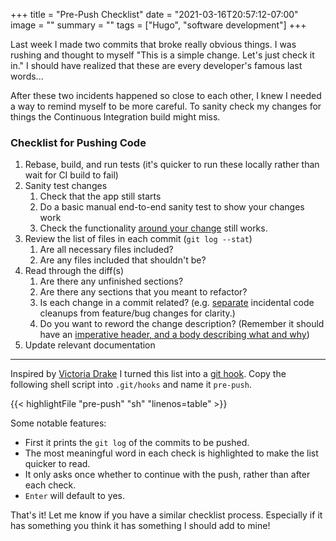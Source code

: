 +++
title = "Pre-Push Checklist"
date = "2021-03-16T20:57:12-07:00"
image = ""
summary = ""
tags = ["Hugo", "software development"]
+++

Last week I made two commits that broke really obvious things. I was rushing and thought to myself "This is a simple change. Let's just check it in." I should have realized that these are every developer's famous last words...

After these two incidents happened so close to each other, I knew I  needed a way to remind myself to be more careful. To sanity check my changes for things the Continuous Integration build might miss.

### Checklist for Pushing Code

1. Rebase, build, and run tests (it's quicker to run these locally rather than wait for CI build to fail)
1. Sanity test changes
    1. Check that the app still starts
    1. Do a basic manual end-to-end sanity test to show your changes work
    1. Check the functionality [around your change](https://www.gamasutra.com/view/news/127467/Opinion_A_Precommit_Checklist.php) still works.
1. Review the list of files in each commit (`git log --stat`)
    1. Are all necessary files included?
    1. Are any files included that shouldn't be?
1. Read through the diff(s)
    1. Are there any unfinished sections?
    1. Are there any sections that you meant to refactor?
    1. Is each change in a commit related? (e.g. [separate](https://git-scm.com/book/en/v2/Git-Tools-Interactive-Staging) incidental code cleanups from feature/bug changes for clarity.)
    1. Do you want to reword the change description? (Remember it should have an [imperative header, and a body describing what and why](https://chris.beams.io/posts/git-commit/))
1. Update relevant documentation

---

Inspired by [Victoria Drake](https://dev.to/victoria/an-automatic-interactive-pre-commit-checklist-in-the-style-of-infomercials-14i7) I turned this list into a [git hook](https://git-scm.com/book/en/v2/Customizing-Git-Git-Hooks). Copy the following shell script into `.git/hooks` and name it `pre-push`.

{{< highlightFile "pre-push" "sh" "linenos=table" >}}

Some notable features:

- First it prints the `git log` of the commits to be pushed.
- The most meaningful word in each check is highlighted to make the list quicker to read.
- It only asks once whether to continue with the push, rather than after each check.
- `Enter` will default to yes.

That's it! Let me know if you have a similar checklist process. Especially if it has something you think it has something I should add to mine!

